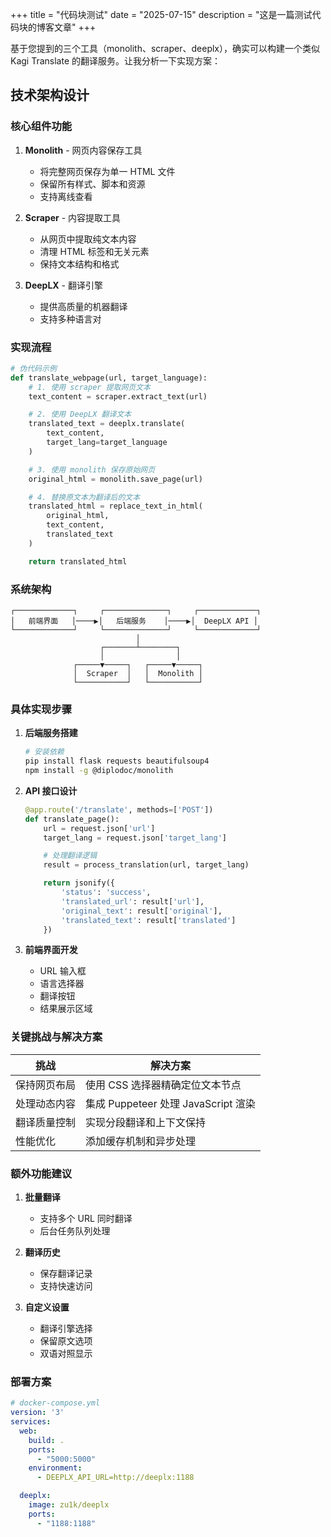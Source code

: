 +++
title = "代码块测试"
date = "2025-07-15"
description = "这是一篇测试代码块的博客文章"
+++

基于您提到的三个工具（monolith、scraper、deeplx），确实可以构建一个类似 Kagi Translate 的翻译服务。让我分析一下实现方案：

## 技术架构设计

### 核心组件功能

1. **Monolith** - 网页内容保存工具
   - 将完整网页保存为单一 HTML 文件
   - 保留所有样式、脚本和资源
   - 支持离线查看

2. **Scraper** - 内容提取工具
   - 从网页中提取纯文本内容
   - 清理 HTML 标签和无关元素
   - 保持文本结构和格式

3. **DeepLX** - 翻译引擎
   - 提供高质量的机器翻译
   - 支持多种语言对


### 实现流程

```python
# 伪代码示例
def translate_webpage(url, target_language):
    # 1. 使用 scraper 提取网页文本
    text_content = scraper.extract_text(url)

    # 2. 使用 DeepLX 翻译文本
    translated_text = deeplx.translate(
        text_content,
        target_lang=target_language
    )

    # 3. 使用 monolith 保存原始网页
    original_html = monolith.save_page(url)

    # 4. 替换原文本为翻译后的文本
    translated_html = replace_text_in_html(
        original_html,
        text_content,
        translated_text
    )

    return translated_html
```

### 系统架构

```
┌─────────────┐     ┌──────────────┐     ┌─────────────┐
│   前端界面   │────▶│   后端服务    │────▶│  DeepLX API │
└─────────────┘     └──────────────┘     └─────────────┘
                            │
                    ┌───────┴────────┐
                    │                │
              ┌─────▼─────┐   ┌─────▼─────┐
              │  Scraper  │   │  Monolith │
              └───────────┘   └───────────┘
```

### 具体实现步骤

1. **后端服务搭建**
   ```bash
   # 安装依赖
   pip install flask requests beautifulsoup4
   npm install -g @diplodoc/monolith
   ```

2. **API 接口设计**
   ```python
   @app.route('/translate', methods=['POST'])
   def translate_page():
       url = request.json['url']
       target_lang = request.json['target_lang']

       # 处理翻译逻辑
       result = process_translation(url, target_lang)

       return jsonify({
           'status': 'success',
           'translated_url': result['url'],
           'original_text': result['original'],
           'translated_text': result['translated']
       })
   ```

3. **前端界面开发**
   - URL 输入框
   - 语言选择器
   - 翻译按钮
   - 结果展示区域

### 关键挑战与解决方案

| 挑战 | 解决方案 |
|------|----------|
| 保持网页布局 | 使用 CSS 选择器精确定位文本节点 |
| 处理动态内容 | 集成 Puppeteer 处理 JavaScript 渲染 |
| 翻译质量控制 | 实现分段翻译和上下文保持 |
| 性能优化 | 添加缓存机制和异步处理 |

### 额外功能建议

1. **批量翻译**
   - 支持多个 URL 同时翻译
   - 后台任务队列处理

2. **翻译历史**
   - 保存翻译记录
   - 支持快速访问

3. **自定义设置**
   - 翻译引擎选择
   - 保留原文选项
   - 双语对照显示

### 部署方案

```yaml
# docker-compose.yml
version: '3'
services:
  web:
    build: .
    ports:
      - "5000:5000"
    environment:
      - DEEPLX_API_URL=http://deeplx:1188

  deeplx:
    image: zu1k/deeplx
    ports:
      - "1188:1188"
```
